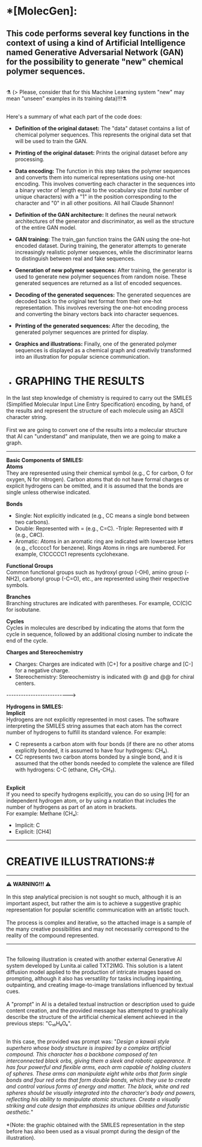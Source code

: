 # *[MolecGen]:
This code performs several key functions in the context of using a kind of Artificial Intelligence named Generative Adversarial Network (GAN) for the possibility to generate "new" chemical polymer sequences.
---
<br>
⚗️ (> Please, consider that for this Machine Learning system "new" may mean "unseen" examples in its training data)!!!⚗️
<br>
<br>

Here's a summary of what each part of the code does:

- **Definition of the original dataset:** The "data" dataset contains a list of chemical polymer sequences. This represents the original data set that will be used to train the GAN.

- **Printing of the original dataset:** Prints the original dataset before any processing.

- **Data encoding:** The function in this step takes the polymer sequences and converts them into numerical representations using one-hot encoding. This involves converting each character in the sequences into a binary vector of length equal to the vocabulary size (total number of unique characters) with a "1" in the position corresponding to the character and "0" in all other positions. All hail Claude Shannon!

- **Definition of the GAN architecture:** It defines the neural network architectures of the generator and discriminator, as well as the structure of the entire GAN model.

- **GAN training:** The train_gan function trains the GAN using the one-hot encoded dataset. During training, the generator attempts to generate increasingly realistic polymer sequences, while the discriminator learns to distinguish between real and fake sequences.

- **Generation of new polymer sequences:** After training, the generator is used to generate new polymer sequences from random noise. These generated sequences are returned as a list of encoded sequences.

- **Decoding of the generated sequences:** The generated sequences are decoded back to the original text format from their one-hot representation. This involves reversing the one-hot encoding process and converting the binary vectors back into character sequences.

- **Printing of the generated sequences:** After the decoding, the generated polymer sequences are printed for display.

- **Graphics and illustrations:** Finally, one of the generated polymer sequences is displayed as a chemical graph and creativily transformed into an illustration for popular science communication.

- # GRAPHING THE RESULTS

In the last step knowledge of chemistry is required to carry out the SMILES (Simplified Molecular Input Line Entry Specification) encoding, by hand, of the results and represent the structure of each molecule using an ASCII character string.
<br> <br>First we are going to convert one of the results into a molecular structure that AI can "understand" and manipulate, then we are going to make a graph.

---

**Basic Components of SMILES:**
<br>**Atoms**
<br>They are represented using their chemical symbol (e.g., C for carbon, O for oxygen, N for nitrogen). Carbon atoms that do not have formal charges or explicit hydrogens can be omitted, and it is assumed that the bonds are single unless otherwise indicated.

**Bonds**
- Single: Not explicitly indicated (e.g., CC means a single bond between two carbons).
- Double: Represented with = (e.g., C=C).
-Triple: Represented with # (e.g., C#C).
- Aromatic: Atoms in an aromatic ring are indicated with lowercase letters (e.g., c1ccccc1 for benzene).
Rings
Atoms in rings are numbered. For example, C1CCCCC1 represents cyclohexane.

**Functional Groups**
<br>Common functional groups such as hydroxyl group (-OH), amino group (-NH2), carbonyl group (-C=O), etc., are represented using their respective symbols.

**Branches**
<br>Branching structures are indicated with parentheses. For example, CC(C)C for isobutane.

**Cycles**
<br>Cycles in molecules are described by indicating the atoms that form the cycle in sequence, followed by an additional closing number to indicate the end of the cycle.

**Charges and Stereochemistry**
- Charges: Charges are indicated with [C+] for a positive charge and [C-] for a negative charge.
- Stereochemistry: Stereochemistry is indicated with @ and @@ for chiral centers.

-------------------------->

**Hydrogens in SMILES:**
<br>**Implicit**<br>
Hydrogens are not explicitly represented in most cases. The software interpreting the SMILES string assumes that each atom has the correct number of hydrogens to fulfill its standard valence. For example:

- C represents a carbon atom with four bonds (if there are no other atoms explicitly bonded, it is assumed to have four hydrogens: CH₄).
- CC represents two carbon atoms bonded by a single bond, and it is assumed that the other bonds needed to complete the valence are filled with hydrogens: C-C (ethane, CH₃-CH₃).

<br>**Explicit**<br>
If you need to specify hydrogens explicitly, you can do so using [H] for an independent hydrogen atom, or by using a notation that includes the number of hydrogens as part of an atom in brackets.
<br>For example: Methane (CH₄):
- Implicit: C
- Explicit: [CH4]



---

# CREATIVE ILLUSTRATIONS:#

---
**⚠️ WARNING!!! ⚠️**
<br><br>In this step analytical precision is not sought so much, although it is an important aspect, but rather the aim is to achieve a suggestive graphic representation for popular scientific communication with an artistic touch.
<br><br>The process is complex and iterative, so the attached image is a sample of the many creative possibilities and may not necessarily correspond to the reality of the compound represented.

---
<br>
The following illustration is created with another external Generative Al system developed by Lunita.ai called TXT2IMG. This solution is a latent diffusion model applied to the production of intricate images based on prompting, although it also has versatility for tasks including inpainting, outpainting, and creating image-to-image translations influenced by textual cues.
<br><br>
A "prompt" in Al is a detailed textual instruction or description used to guide content creation, and the provided message has attempted to graphically describe the structure of the artificial chemical element achieved in the previous steps: "C₁₀H₈O₄".
<br><br>

In this case, the provided was prompt was:
"*Design a kawaii style superhero whose body structure is inspired by a complex artificial compound. This character has a backbone composed of ten interconnected black orbs, giving them a sleek and robotic appearance. It has four powerful and flexible arms, each arm capable of holding clusters of spheres. These arms can manipulate eight white orbs that form single bonds and four red orbs that form double bonds, which they use to create and control various forms of energy and matter. The black, white and red spheres should be visually integrated into the character's body and powers, reflecting his ability to manipulate atomic structures. Create a visually striking and cute design that emphasizes its unique abilities and futuristic aesthetic.*"
<br><br>
*(Note: the graphic obtained with the SMILES representation in the step before has also been used as a visual prompt during the design of the illustration).


